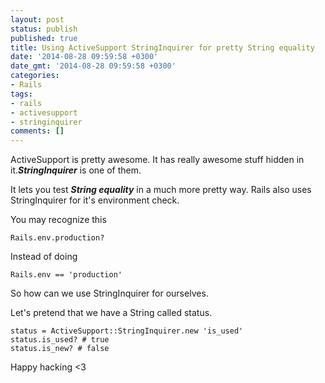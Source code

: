 ```yaml
---
layout: post
status: publish
published: true
title: Using ActiveSupport StringInquirer for pretty String equality
date: '2014-08-28 09:59:58 +0300'
date_gmt: '2014-08-28 09:59:58 +0300'
categories:
- Rails
tags:
- rails
- activesupport
- stringinquirer
comments: []
---
```

ActiveSupport is pretty awesome. It has really awesome stuff hidden in it.***StringInquirer*** is one of them.

It lets you test ***String equality*** in a much more pretty way. Rails also uses StringInquirer for it's environment check.

You may recognize this

    Rails.env.production?

Instead of doing

    Rails.env == 'production'

So how can we use StringInquirer for ourselves.

Let's pretend that we have a String called status.

    status = ActiveSupport::StringInquirer.new 'is_used'
    status.is_used? # true
    status.is_new? # false

Happy hacking &lt;3

